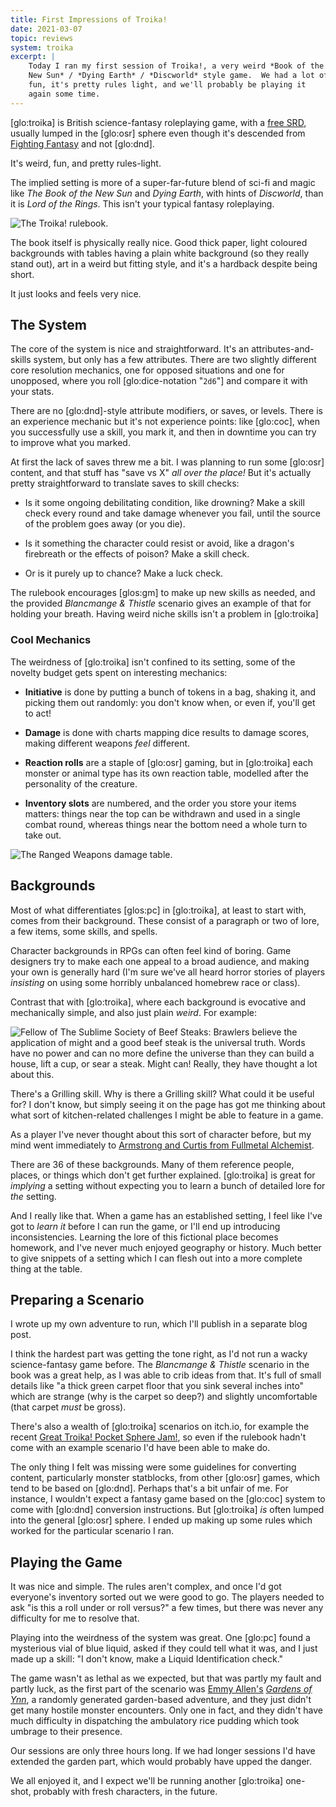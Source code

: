 ```yaml
---
title: First Impressions of Troika!
date: 2021-03-07
topic: reviews
system: troika
excerpt: |
    Today I ran my first session of Troika!, a very weird *Book of the
    New Sun* / *Dying Earth* / *Discworld* style game.  We had a lot of
    fun, it's pretty rules light, and we'll probably be playing it
    again some time.
---
```


[glo:troika] is British science-fantasy roleplaying game, with a [free
SRD][], usually lumped in the [glo:osr] sphere even though it's
descended from [Fighting Fantasy][] and not [glo:dnd].

It's weird, fun, and pretty rules-light.

The implied setting is more of a super-far-future blend of sci-fi and
magic like *The Book of the New Sun* and *Dying Earth*, with hints of
*Discworld*, than it is *Lord of the Rings*.  This isn't your typical
fantasy roleplaying.

![The Troika! rulebook.](files/first-impressions-troika/book-interior.jpg)

The book itself is physically really nice.  Good thick paper, light
coloured backgrounds with tables having a plain white background (so
they really stand out), art in a weird but fitting style, and it's a
hardback despite being short.

It just looks and feels very nice.

[free SRD]: https://melsonian-arts-council.itch.io/troika-numinous-edition/devlog/104412/srd
[Fighting Fantasy]: https://en.wikipedia.org/wiki/Fighting_Fantasy


## The System

The core of the system is nice and straightforward.  It's an
attributes-and-skills system, but only has a few attributes.  There
are two slightly different core resolution mechanics, one for opposed
situations and one for unopposed, where you roll [glo:dice-notation
"`2d6`"] and compare it with your stats.

There are no [glo:dnd]-style attribute modifiers, or saves, or levels.
There is an experience mechanic but it's not experience points: like
[glo:coc], when you successfully use a skill, you mark it, and then
in downtime you can try to improve what you marked.

At first the lack of saves threw me a bit.  I was planning to run some
[glo:osr] content, and that stuff has "save vs X" *all over the
place!*  But it's actually pretty straightforward to translate saves
to skill checks:

- Is it some ongoing debilitating condition, like drowning?  Make a
  skill check every round and take damage whenever you fail, until the
  source of the problem goes away (or you die).

- Is it something the character could resist or avoid, like a dragon's
  firebreath or the effects of poison?  Make a skill check.

- Or is it purely up to chance?  Make a luck check.

The rulebook encourages [glos:gm] to make up new skills as needed, and
the provided *Blancmange & Thistle* scenario gives an example of that
for holding your breath.  Having weird niche skills isn't a problem in
[glo:troika]

### Cool Mechanics

The weirdness of [glo:troika] isn't confined to its setting, some of
the novelty budget gets spent on interesting mechanics:

- **Initiative** is done by putting a bunch of tokens in a bag,
  shaking it, and picking them out randomly: you don't know when, or
  even if, you'll get to act!

- **Damage** is done with charts mapping dice results to damage
  scores, making different weapons *feel* different.

- **Reaction rolls** are a staple of [glo:osr] gaming, but in
  [glo:troika] each monster or animal type has its own reaction table,
  modelled after the personality of the creature.

- **Inventory slots** are numbered, and the order you store your items
  matters: things near the top can be withdrawn and used in a single
  combat round, whereas things near the bottom need a whole turn to
  take out.

![The Ranged Weapons damage table.](files/first-impressions-troika/damage-table.jpg)


## Backgrounds

Most of what differentiates [glos:pc] in [glo:troika], at least to
start with, comes from their background.  These consist of a paragraph
or two of lore, a few items, some skills, and spells.

Character backgrounds in RPGs can often feel kind of boring.  Game
designers try to make each one appeal to a broad audience, and making
your own is generally hard (I'm sure we've all heard horror stories of
players *insisting* on using some horribly unbalanced homebrew race or
class).

Contrast that with [glo:troika], where each background is evocative
and mechanically simple, and also just plain *weird*.  For example:

![Fellow of The Sublime Society of Beef Steaks: Brawlers believe the application of might and a good beef steak is the universal truth.  Words have no power and can no more define the universe than they can build a house, lift a cup, or sear a steak. Might can!  Really, they have thought a lot about this.](files/first-impressions-troika/beef-steaks.jpg)

There's a Grilling skill.  Why is there a Grilling skill?  What could
it be useful for?  I don't know, but simply seeing it on the page has
got me thinking about what sort of kitchen-related challenges I might
be able to feature in a game.

As a player I've never thought about this sort of character before,
but my mind went immediately to [Armstrong and Curtis from Fullmetal
Alchemist][].

There are 36 of these backgrounds.  Many of them reference people,
places, or things which don't get further explained.  [glo:troika] is
great for *implying* a setting without expecting you to learn a bunch
of detailed lore for *the* setting.

And I really like that.  When a game has an established setting, I
feel like I've got to *learn it* before I can run the game, or I'll
end up introducing inconsistencies.  Learning the lore of this
fictional place becomes homework, and I've never much enjoyed
geography or history.  Much better to give snippets of a setting which
I can flesh out into a more complete thing at the table.

[Armstrong and Curtis from Fullmetal Alchemist]: https://www.youtube.com/watch?v=2Vo1oZ6r3uY


## Preparing a Scenario

I wrote up my own adventure to run, which I'll publish in a separate
blog post.

I think the hardest part was getting the tone right, as I'd not run a
wacky science-fantasy game before.  The *Blancmange & Thistle*
scenario in the book was a great help, as I was able to crib ideas
from that.  It's full of small details like "a thick green carpet
floor that you sink several inches into" which are strange (why is the
carpet so deep?) and slightly uncomfortable (that carpet *must* be
gross).

There's also a wealth of [glo:troika] scenarios on itch.io, for
example the recent [Great Troika! Pocket Sphere Jam!][], so even if
the rulebook hadn't come with an example scenario I'd have been able
to make do.

The only thing I felt was missing were some guidelines for converting
content, particularly monster statblocks, from other [glo:osr] games,
which tend to be based on [glo:dnd].  Perhaps that's a bit unfair of
me.  For instance, I wouldn't expect a fantasy game based on the
[glo:coc] system to come with [glo:dnd] conversion instructions.  But
[glo:troika] *is* often lumped into the general [glo:osr] sphere.  I
ended up making up some rules which worked for the particular scenario
I ran.

[Great Troika! Pocket Sphere Jam!]: https://itch.io/jam/the-great-troika-pocket-sphere-jam


## Playing the Game

It was nice and simple.  The rules aren't complex, and once I'd got
everyone's inventory sorted out we were good to go.  The players
needed to ask "is this a roll under or roll versus?" a few times, but
there was never any difficulty for me to resolve that.

Playing into the weirdness of the system was great.  One [glo:pc]
found a mysterious vial of blue liquid, asked if they could tell what
it was, and I just made up a skill: "I don't know, make a Liquid
Identification check."

The game wasn't as lethal as we expected, but that was partly my fault
and partly luck, as the first part of the scenario was [Emmy
Allen's][] *[Gardens of Ynn][]*, a randomly generated garden-based
adventure, and they just didn't get many hostile monster encounters.
Only one in fact, and they didn't have much difficulty in dispatching
the ambulatory rice pudding which took umbrage to their presence.

Our sessions are only three hours long.  If we had longer sessions I'd
have extended the garden part, which would probably have upped the
danger.

We all enjoyed it, and I expect we'll be running another [glo:troika]
one-shot, probably with fresh characters, in the future.

[Emmy Allen's]: http://cavegirlgames.blogspot.com/
[Gardens of Ynn]: https://www.drivethrurpg.com/product/237544/The-Gardens-Of-Ynn
